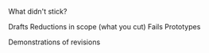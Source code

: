What didn't stick?

Drafts Reductions in scope (what you cut) Fails Prototypes

Demonstrations of revisions
